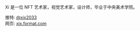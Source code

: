 Xi 是一位 NFT 艺术家，视觉艺术家，设计师，毕业于中央美术学院。

推特: [@xix2033](https://twitter.com/xix2033)  
网页: [xix.format.com](https://xix.format.com)